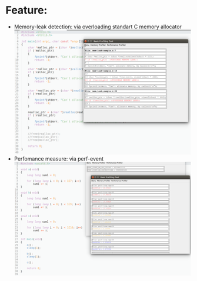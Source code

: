 # Feature:
* Memory-leak detection: via overloading standart C memory allocator
![alt text](https://github.com/54markov/override_alloc_and_check_leak/blob/master/qt-profiler/images/leak-result.png)
* Perfomance measure: via perf-event
![alt text](https://github.com/54markov/override_alloc_and_check_leak/blob/master/qt-profiler/images/perf-result.png)
